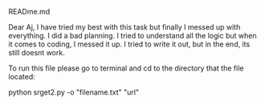 READme.md


Dear Aj, 
	I have tried my best with this task but finally I messed up with everything.
I did a bad planning. I tried to understand all the logic but when it comes to coding, I
messed it up. I tried to write it out, but in the end, its still doesnt work.

To run this file please go to terminal and cd to the directory that the file located:

python srget2.py -o "filename.txt" "url"

